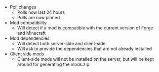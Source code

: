 * Poll changes
  * Polls now last 24 hours
  * Polls are now pinned
* Mod compatibility
  * Will detect if a mod is compatible with the current version of Forge and Minecraft
* Mod dependencies
  * Will detect both server-side and client-side
  * Will ask to provide the dependencies that are not already installed
* Client side mods
  * Client-side mods will not be installed on the server, but will be kept around for generating the mods.zip